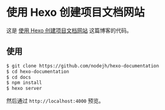 # 使用 Hexo 创建项目文档网站

这是 [使用 Hexo 创建项目文档网站](https://github.com/nodejh/nodejh.github.io/issues/37) 这篇博客的代码。

## 使用

```sh
$ git clone https://github.com/nodejh/hexo-documentation
$ cd hexo-documentation
$ cd docs
$ npm install
$ hexo server
```

然后通过 `http://localhost:4000` 预览。
